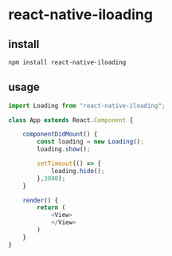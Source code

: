 # react-native-iloading

## install 

```bash
npm install react-native-iloading
```

## usage

```javascript
import Loading from "react-native-iloading";

class App extends React.Component {

    componentDidMount() {
        const loading = new Loading();
        loading.show();

        setTimeout(() => {
            loading.hide();
        },3000);
    }

    render() {
        return (
            <View>
            </View>
        )
    }
}
```